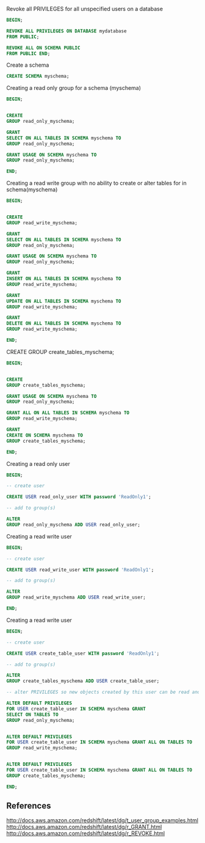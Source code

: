 Revoke all PRIVILEGES for all unspecified users on a database
```sql
BEGIN;

REVOKE ALL PRIVILEGES ON DATABASE mydatabase
FROM PUBLIC;

REVOKE ALL ON SCHEMA PUBLIC
FROM PUBLIC END;
```

Create a schema
```sql
CREATE SCHEMA myschema;
```
Creating a read only group for a schema (myschema)
```sql
BEGIN;


CREATE
GROUP read_only_myschema;

GRANT
SELECT ON ALL TABLES IN SCHEMA myschema TO
GROUP read_only_myschema;

GRANT USAGE ON SCHEMA myschema TO
GROUP read_only_myschema;

END;
```
Creating a read write group with no ability to create or alter tables for in schema(myschema)
```sql
BEGIN;


CREATE
GROUP read_write_myschema;

GRANT
SELECT ON ALL TABLES IN SCHEMA myschema TO
GROUP read_only_myschema;

GRANT USAGE ON SCHEMA myschema TO
GROUP read_only_myschema;

GRANT
INSERT ON ALL TABLES IN SCHEMA myschema TO
GROUP read_write_myschema;

GRANT
UPDATE ON ALL TABLES IN SCHEMA myschema TO
GROUP read_write_myschema;

GRANT
DELETE ON ALL TABLES IN SCHEMA myschema TO
GROUP read_write_myschema;

END;
```
CREATE GROUP create_tables_myschema;
```sql
BEGIN;


CREATE
GROUP create_tables_myschema;

GRANT USAGE ON SCHEMA myschema TO
GROUP read_only_myschema;

GRANT ALL ON ALL TABLES IN SCHEMA myschema TO
GROUP read_write_myschema;

GRANT
CREATE ON SCHEMA myschema TO
GROUP create_tables_myschema;

END;
```

Creating a read only user
```sql
BEGIN;

-- create user

CREATE USER read_only_user WITH password 'ReadOnly1';

-- add to group(s)

ALTER
GROUP read_only_myschema ADD USER read_only_user;
```

Creating a read write user
```sql
BEGIN;

-- create user

CREATE USER read_write_user WITH password 'ReadOnly1';

-- add to group(s)

ALTER
GROUP read_write_myschema ADD USER read_write_user;

END;
```
Creating a read write user
```sql
BEGIN;

-- create user

CREATE USER create_table_user WITH password 'ReadOnly1';

-- add to group(s)

ALTER
GROUP create_tables_myschema ADD USER create_table_user;

-- alter PRIVILEGES so new objects created by this user can be read and writen by other groups

ALTER DEFAULT PRIVILEGES
FOR USER create_table_user IN SCHEMA myschema GRANT
SELECT ON TABLES TO
GROUP read_only_myschema;


ALTER DEFAULT PRIVILEGES
FOR USER create_table_user IN SCHEMA myschema GRANT ALL ON TABLES TO
GROUP read_write_myschema;


ALTER DEFAULT PRIVILEGES
FOR USER create_table_user IN SCHEMA myschema GRANT ALL ON TABLES TO
GROUP create_tables_myschema;

END;
```


References
---------
http://docs.aws.amazon.com/redshift/latest/dg/t_user_group_examples.html
http://docs.aws.amazon.com/redshift/latest/dg/r_GRANT.html
http://docs.aws.amazon.com/redshift/latest/dg/r_REVOKE.html
